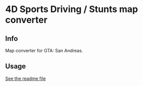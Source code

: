 # 4D Sports Driving / Stunts map converter

## Info
Map converter for GTA: San Andreas.

## Usage
[See the readme file](gta_stunts/bin/Debug/readme.txt)
